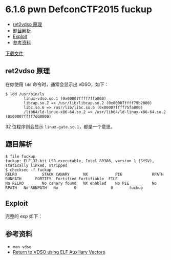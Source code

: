 # 6.1.6 pwn DefconCTF2015 fuckup

- [ret2vdso 原理](#ret2vdso-原理)
- [题目解析](#题目解析)
- [Exploit](#exploit)
- [参考资料](#参考资料)


[下载文件](../src/writeup/6.1.6_pwn_defconctf2015_fuckup)

## ret2vdso 原理
在你使用 `ldd` 命令时，通常会显示出 vDSO，如下：
```
$ ldd /usr/bin/ls
        linux-vdso.so.1 (0x00007ffff7ffa000)
        libcap.so.2 => /usr/lib/libcap.so.2 (0x00007ffff79b2000)
        libc.so.6 => /usr/lib/libc.so.6 (0x00007ffff75fa000)
        /lib64/ld-linux-x86-64.so.2 => /usr/lib64/ld-linux-x86-64.so.2 (0x00007ffff7dd8000)
```
32 位程序则会显示 `linux-gate.so.1`，都是一个意思。


## 题目解析
```
$ file fuckup 
fuckup: ELF 32-bit LSB executable, Intel 80386, version 1 (SYSV), statically linked, stripped
$ checksec -f fuckup 
RELRO           STACK CANARY      NX            PIE             RPATH      RUNPATH      FORTIFY  Fortified Fortifiable  FILE
No RELRO        No canary found   NX enabled    No PIE          No RPATH   No RUNPATH   No       0               0       fuckup
```

## Exploit
完整的 exp 如下：

## 参考资料
- `man vdso`
- [Return to VDSO using ELF Auxiliary Vectors](http://v0ids3curity.blogspot.in/2014/12/return-to-vdso-using-elf-auxiliary.html)
